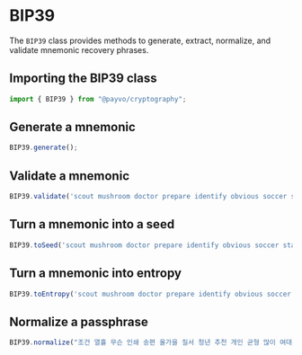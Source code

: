 # BIP39

The `BIP39` class provides methods to generate, extract, normalize, and validate mnemonic recovery phrases.

## Importing the BIP39 class

```typescript
import { BIP39 } from "@payvo/cryptography";
```

## Generate a mnemonic

```typescript
BIP39.generate();
```

## Validate a mnemonic

```typescript
BIP39.validate('scout mushroom doctor prepare identify obvious soccer stage sudden already brass december million wish flower');
```

## Turn a mnemonic into a seed

```typescript
BIP39.toSeed('scout mushroom doctor prepare identify obvious soccer stage sudden already brass december million wish flower');
```

## Turn a mnemonic into entropy

```typescript
BIP39.toEntropy('scout mushroom doctor prepare identify obvious soccer stage sudden already brass december million wish flower');
```

## Normalize a passphrase

```typescript
BIP39.normalize("조건 열흘 무슨 인쇄 송편 올가을 질서 청년 추천 개인 균형 많이 여대생 회관 불안");
```
